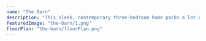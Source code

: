 ```yaml
---
name: "The Barn"
description: "This sleek, contemporary three-bedroom home packs a lot of features within its small footprint. The main living layout integrates seamlessly with dual outdoor living spaces which are designed around both morning and evening sun positions. The master bedroom boasts a walk-in wardrobe and ensuite. This highly functional home could add a lot of value to your section! "
featuredImage: "the-barn/1.png"
floorPlan: "the-barn/floorPlan.png"
---
```


